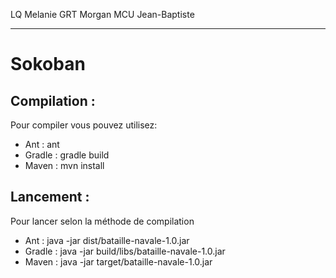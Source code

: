LQ Melanie
GRT Morgan
MCU Jean-Baptiste

****************************************

# Sokoban

## Compilation :

Pour compiler vous pouvez utilisez:
- Ant : ant
- Gradle : gradle build
- Maven : mvn install

## Lancement :

Pour lancer selon la méthode de compilation
- Ant : java -jar dist/bataille-navale-1.0.jar
- Gradle : java -jar build/libs/bataille-navale-1.0.jar
- Maven : java -jar target/bataille-navale-1.0.jar